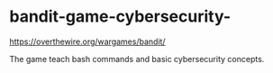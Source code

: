 # bandit-game-cybersecurity-

https://overthewire.org/wargames/bandit/

The game teach bash commands and basic cybersecurity concepts.
